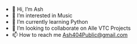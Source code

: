 - 👋 Hi, I’m Ash
- 👀 I’m interested in Music
- 🌱 I’m currently learning Python
- 💞️ I’m looking to collaborate on Alle VTC Projects
- 📫 How to reach me Ash404Public@gmail.com

<!---
VerySleepyAsh/VerySleepyAsh is a ✨ special ✨ repository because its `README.md` (this file) appears on your GitHub profile.
You can click the Preview link to take a look at your changes.
--->
